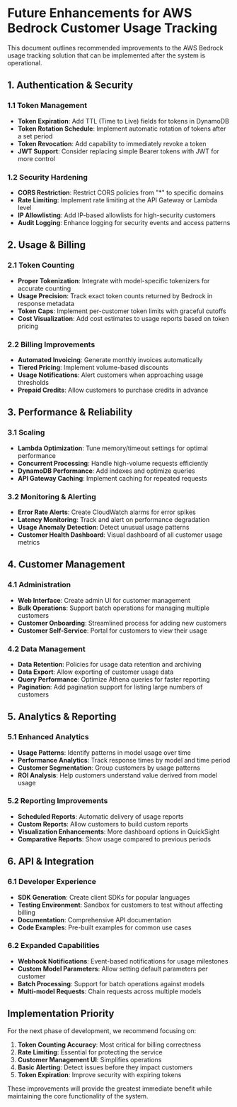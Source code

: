 # Future Enhancements for AWS Bedrock Customer Usage Tracking

This document outlines recommended improvements to the AWS Bedrock usage tracking solution that can be implemented after the system is operational.

## 1. Authentication & Security

### 1.1 Token Management
- **Token Expiration**: Add TTL (Time to Live) fields for tokens in DynamoDB
- **Token Rotation Schedule**: Implement automatic rotation of tokens after a set period
- **Token Revocation**: Add capability to immediately revoke a token
- **JWT Support**: Consider replacing simple Bearer tokens with JWT for more control

### 1.2 Security Hardening
- **CORS Restriction**: Restrict CORS policies from "*" to specific domains
- **Rate Limiting**: Implement rate limiting at the API Gateway or Lambda level
- **IP Allowlisting**: Add IP-based allowlists for high-security customers
- **Audit Logging**: Enhance logging for security events and access patterns

## 2. Usage & Billing

### 2.1 Token Counting
- **Proper Tokenization**: Integrate with model-specific tokenizers for accurate counting
- **Usage Precision**: Track exact token counts returned by Bedrock in response metadata
- **Token Caps**: Implement per-customer token limits with graceful cutoffs
- **Cost Visualization**: Add cost estimates to usage reports based on token pricing

### 2.2 Billing Improvements
- **Automated Invoicing**: Generate monthly invoices automatically
- **Tiered Pricing**: Implement volume-based discounts
- **Usage Notifications**: Alert customers when approaching usage thresholds
- **Prepaid Credits**: Allow customers to purchase credits in advance

## 3. Performance & Reliability

### 3.1 Scaling
- **Lambda Optimization**: Tune memory/timeout settings for optimal performance
- **Concurrent Processing**: Handle high-volume requests efficiently
- **DynamoDB Performance**: Add indexes and optimize queries
- **API Gateway Caching**: Implement caching for repeated requests

### 3.2 Monitoring & Alerting
- **Error Rate Alerts**: Create CloudWatch alarms for error spikes
- **Latency Monitoring**: Track and alert on performance degradation
- **Usage Anomaly Detection**: Detect unusual usage patterns
- **Customer Health Dashboard**: Visual dashboard of all customer usage metrics

## 4. Customer Management

### 4.1 Administration
- **Web Interface**: Create admin UI for customer management
- **Bulk Operations**: Support batch operations for managing multiple customers
- **Customer Onboarding**: Streamlined process for adding new customers
- **Customer Self-Service**: Portal for customers to view their usage

### 4.2 Data Management
- **Data Retention**: Policies for usage data retention and archiving
- **Data Export**: Allow exporting of customer usage data
- **Query Performance**: Optimize Athena queries for faster reporting
- **Pagination**: Add pagination support for listing large numbers of customers

## 5. Analytics & Reporting

### 5.1 Enhanced Analytics
- **Usage Patterns**: Identify patterns in model usage over time
- **Performance Analytics**: Track response times by model and time period
- **Customer Segmentation**: Group customers by usage patterns
- **ROI Analysis**: Help customers understand value derived from model usage

### 5.2 Reporting Improvements
- **Scheduled Reports**: Automatic delivery of usage reports
- **Custom Reports**: Allow customers to build custom reports
- **Visualization Enhancements**: More dashboard options in QuickSight
- **Comparative Reports**: Show usage compared to previous periods

## 6. API & Integration

### 6.1 Developer Experience
- **SDK Generation**: Create client SDKs for popular languages
- **Testing Environment**: Sandbox for customers to test without affecting billing
- **Documentation**: Comprehensive API documentation
- **Code Examples**: Pre-built examples for common use cases

### 6.2 Expanded Capabilities
- **Webhook Notifications**: Event-based notifications for usage milestones
- **Custom Model Parameters**: Allow setting default parameters per customer
- **Batch Processing**: Support for batch operations against models
- **Multi-model Requests**: Chain requests across multiple models

## Implementation Priority

For the next phase of development, we recommend focusing on:

1. **Token Counting Accuracy**: Most critical for billing correctness
2. **Rate Limiting**: Essential for protecting the service
3. **Customer Management UI**: Simplifies operations
4. **Basic Alerting**: Detect issues before they impact customers
5. **Token Expiration**: Improve security with expiring tokens

These improvements will provide the greatest immediate benefit while maintaining the core functionality of the system.

